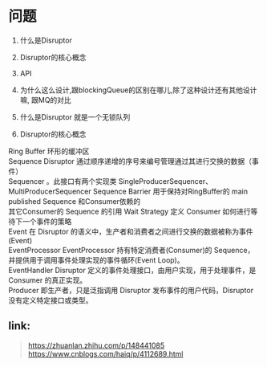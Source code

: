 # 问题
1.  什么是Disruptor
2.  Disruptor的核心概念
3.  API
4.  为什么这么设计,跟blockingQueue的区别在哪儿,除了这种设计还有其他设计嘛,
跟MQ的对比

1. 什么是Disruptor
就是一个无锁队列

2. Disruptor的核心概念

Ring Buffer 环形的缓冲区      
Sequence  Disruptor 通过顺序递增的序号来编号管理通过其进行交换的数据（事件）        
Sequencer   。此接口有两个实现类 SingleProducerSequencer、MultiProducerSequencer 
Sequence Barrier    用于保持对RingBuffer的 main published Sequence 和Consumer依赖的   
其它Consumer的 Sequence 的引用
Wait Strategy   定义 Consumer 如何进行等待下一个事件的策略  
Event   在 Disruptor 的语义中，生产者和消费者之间进行交换的数据被称为事件(Event)   
EventProcessor  EventProcessor 持有特定消费者(Consumer)的 Sequence，并提供用于调用事件处理实现的事件循环(Event Loop)。  
EventHandler    Disruptor 定义的事件处理接口，由用户实现，用于处理事件，是 Consumer 的真正实现。  
Producer    即生产者，只是泛指调用 Disruptor 发布事件的用户代码，Disruptor 没有定义特定接口或类型。  


## link:
>https://zhuanlan.zhihu.com/p/148441085
>https://www.cnblogs.com/haiq/p/4112689.html


